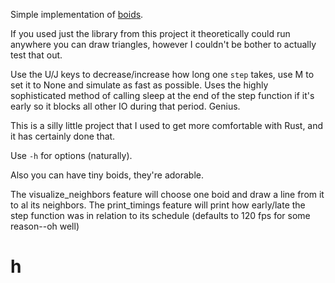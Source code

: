 

Simple implementation of [boids](https://en.wikipedia.org/wiki/Boids).


If you used just the library from this project it theoretically could run anywhere you can draw triangles, however I couldn't be bother to actually test that out.


Use the U/J keys to decrease/increase how long one `step` takes, use M to set it to None and simulate as fast as possible. Uses the highly sophisticated method of calling sleep at the end of the step function if it's early so it blocks all other IO during that period. Genius.


This is a silly little project that I used to get more comfortable with Rust, and it has certainly done that.


Use `-h` for options (naturally).


Also you can have tiny boids, they're adorable.


The visualize_neighbors feature will choose one boid and draw a line from it to al its neighbors.
The print_timings feature will print how early/late the step function was in relation to its schedule (defaults to 120 fps for some reason--oh well)


# h

